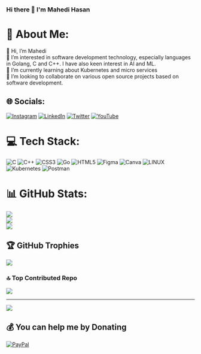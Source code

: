 ### Hi there 👋 I'm Mahedi Hasan

# 💫 About Me:
👋 Hi, I’m Mahedi<br>👀 I’m interested in software development technology, especially languages in Golang, C and C++. I have also keen interest in AI and ML.<br>🌱 I’m currently learning about Kubernetes and micro services<br>💞️ I’m looking to collaborate on various open source projects based on software development.


## 🌐 Socials:
[![Instagram](https://img.shields.io/badge/Instagram-%23E4405F.svg?logo=Instagram&logoColor=white)](https://instagram.com/smahedih) [![LinkedIn](https://img.shields.io/badge/LinkedIn-%230077B5.svg?logo=linkedin&logoColor=white)](https://linkedin.com/in/smahedih) [![Twitter](https://img.shields.io/badge/Twitter-%231DA1F2.svg?logo=Twitter&logoColor=white)](https://twitter.com/smahedih) [![YouTube](https://img.shields.io/badge/YouTube-%23FF0000.svg?logo=YouTube&logoColor=white)](https://youtube.com/@smahedih) 

# 💻 Tech Stack:
![C](https://img.shields.io/badge/c-%2300599C.svg?style=for-the-badge&logo=c&logoColor=white) ![C++](https://img.shields.io/badge/c++-%2300599C.svg?style=for-the-badge&logo=c%2B%2B&logoColor=white) ![CSS3](https://img.shields.io/badge/css3-%231572B6.svg?style=for-the-badge&logo=css3&logoColor=white) ![Go](https://img.shields.io/badge/go-%2300ADD8.svg?style=for-the-badge&logo=go&logoColor=white) ![HTML5](https://img.shields.io/badge/html5-%23E34F26.svg?style=for-the-badge&logo=html5&logoColor=white) 	![Figma](https://img.shields.io/badge/figma-%23F24E1E.svg?style=for-the-badge&logo=figma&logoColor=white) ![Canva](https://img.shields.io/badge/Canva-%2300C4CC.svg?style=for-the-badge&logo=Canva&logoColor=white) ![LINUX](https://img.shields.io/badge/Linux-FCC624?style=for-the-badge&logo=linux&logoColor=black) ![Kubernetes](https://img.shields.io/badge/kubernetes-%23326ce5.svg?style=for-the-badge&logo=kubernetes&logoColor=white) ![Postman](https://img.shields.io/badge/Postman-FF6C37?style=for-the-badge&logo=postman&logoColor=white)
# 📊 GitHub Stats:
![](https://github-readme-stats.vercel.app/api?username=smahedih&theme=tokyonight&hide_border=false&include_all_commits=false&count_private=false)<br/>
![](https://github-readme-streak-stats.herokuapp.com/?user=smahedih&theme=tokyonight&hide_border=false)<br/>
![](https://github-readme-stats.vercel.app/api/top-langs/?username=smahedih&theme=tokyonight&hide_border=false&include_all_commits=false&count_private=false&layout=compact)

## 🏆 GitHub Trophies
![](https://github-profile-trophy.vercel.app/?username=smahedih&theme=radical&no-frame=false&no-bg=true&margin-w=4)

### 🔝 Top Contributed Repo
![](https://github-contributor-stats.vercel.app/api?username=smahedih&limit=5&theme=dark&combine_all_yearly_contributions=true)

---
[![](https://visitcount.itsvg.in/api?id=smahedih&icon=5&color=0)](https://visitcount.itsvg.in)

  ## 💰 You can help me by Donating
  [![PayPal](https://img.shields.io/badge/PayPal-00457C?style=for-the-badge&logo=paypal&logoColor=white)](https://paypal.me/smahedih94) 

  
<!-- Proudly created with GPRM ( https://gprm.itsvg.in ) -->

